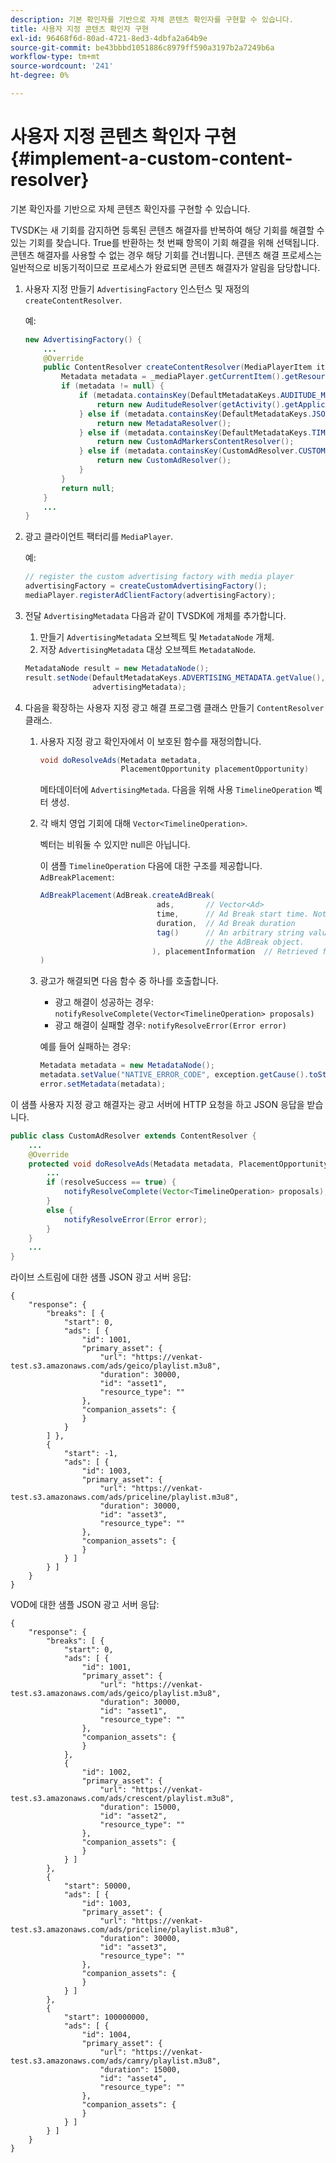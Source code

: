 ```yaml
---
description: 기본 확인자를 기반으로 자체 콘텐츠 확인자를 구현할 수 있습니다.
title: 사용자 지정 콘텐츠 확인자 구현
exl-id: 96468f6d-80ad-4721-8ed3-4dbfa2a64b9e
source-git-commit: be43bbbd1051886c8979ff590a3197b2a7249b6a
workflow-type: tm+mt
source-wordcount: '241'
ht-degree: 0%

---
```


# 사용자 지정 콘텐츠 확인자 구현 {#implement-a-custom-content-resolver}

기본 확인자를 기반으로 자체 콘텐츠 확인자를 구현할 수 있습니다.

TVSDK는 새 기회를 감지하면 등록된 콘텐츠 해결자를 반복하여 해당 기회를 해결할 수 있는 기회를 찾습니다. True를 반환하는 첫 번째 항목이 기회 해결을 위해 선택됩니다. 콘텐츠 해결자를 사용할 수 없는 경우 해당 기회를 건너뜁니다. 콘텐츠 해결 프로세스는 일반적으로 비동기적이므로 프로세스가 완료되면 콘텐츠 해결자가 알림을 담당합니다.

1. 사용자 지정 만들기 `AdvertisingFactory` 인스턴스 및 재정의 `createContentResolver`.

   예:

   ```java
   new AdvertisingFactory() { 
       ... 
       @Override 
       public ContentResolver createContentResolver(MediaPlayerItem item) { 
           Metadata metadata = _mediaPlayer.getCurrentItem().getResource().getMetadata(); 
           if (metadata != null) { 
               if (metadata.containsKey(DefaultMetadataKeys.AUDITUDE_METADATA_KEY.getValue())) { 
                   return new AuditudeResolver(getActivity().getApplicationContext()); 
               } else if (metadata.containsKey(DefaultMetadataKeys.JSON_METADATA_KEY.getValue())) { 
                   return new MetadataResolver(); 
               } else if (metadata.containsKey(DefaultMetadataKeys.TIME_RANGES_METADATA_KEY.getValue())) { 
                   return new CustomAdMarkersContentResolver(); 
               } else if (metadata.containsKey(CustomAdResolver.CUSTOM_METADATA_KEY)) { 
                   return new CustomAdResolver(); 
               } 
           } 
           return null; 
       } 
       ... 
   }
   ```

1. 광고 클라이언트 팩터리를 `MediaPlayer`.

   예:

   ```java
   // register the custom advertising factory with media player 
   advertisingFactory = createCustomAdvertisingFactory(); 
   mediaPlayer.registerAdClientFactory(advertisingFactory);
   ```

1. 전달 `AdvertisingMetadata` 다음과 같이 TVSDK에 개체를 추가합니다.
   1. 만들기 `AdvertisingMetadata` 오브젝트 및 `MetadataNode` 개체.
   1. 저장 `AdvertisingMetadata` 대상 오브젝트 `MetadataNode`.

   ```java
   MetadataNode result = new MetadataNode(); 
   result.setNode(DefaultMetadataKeys.ADVERTISING_METADATA.getValue(),  
                  advertisingMetadata);
   ```

1. 다음을 확장하는 사용자 지정 광고 해결 프로그램 클래스 만들기 `ContentResolver` 클래스.
   1. 사용자 지정 광고 확인자에서 이 보호된 함수를 재정의합니다.

      ```java
      void doResolveAds(Metadata metadata,  
                        PlacementOpportunity placementOpportunity)
      ```

      메타데이터에 `AdvertisingMetada`. 다음을 위해 사용 `TimelineOperation` 벡터 생성.

   1. 각 배치 영업 기회에 대해 `Vector<TimelineOperation>`.

      벡터는 비워둘 수 있지만 null은 아닙니다.

      이 샘플 `TimelineOperation` 다음에 대한 구조를 제공합니다. `AdBreakPlacement`:

      ```java
      AdBreakPlacement(AdBreak.createAdBreak( 
                                ads,       // Vector<Ad> 
                                time,      // Ad Break start time. Note: local time on the timeline 
                                duration,  // Ad Break duration 
                                tag()      // An arbitrary string value that can be attached to  
                                           // the AdBreak object. 
                               ), placementInformation  // Retrieved from PlacementOpportunity 
      )
      ```

   1. 광고가 해결되면 다음 함수 중 하나를 호출합니다.

      * 광고 해결이 성공하는 경우: `notifyResolveComplete(Vector<TimelineOperation> proposals)`
      * 광고 해결이 실패할 경우: `notifyResolveError(Error error)`

      예를 들어 실패하는 경우:

      ```java
      Metadata metadata = new MetadataNode(); 
      metadata.setValue("NATIVE_ERROR_CODE", exception.getCause().toString()); 
      error.setMetadata(metadata);
      ```


<!--<a id="example_4F0D7692A92E480A835D6FDBEDBE75E7"></a>-->

이 샘플 사용자 지정 광고 해결자는 광고 서버에 HTTP 요청을 하고 JSON 응답을 받습니다.

```java
public class CustomAdResolver extends ContentResolver { 
    ... 
    @Override 
    protected void doResolveAds(Metadata metadata, PlacementOpportunity placementOpportunity) { 
        ... 
        if (resolveSuccess == true) { 
            notifyResolveComplete(Vector<TimelineOperation> proposals); 
        } 
        else { 
            notifyResolveError(Error error); 
        } 
    } 
    ... 
}
```

라이브 스트림에 대한 샘플 JSON 광고 서버 응답:

```
{     
    "response": { 
        "breaks": [ { 
            "start": 0, 
            "ads": [ { 
                "id": 1001, 
                "primary_asset": { 
                    "url": "https://venkat-test.s3.amazonaws.com/ads/geico/playlist.m3u8", 
                    "duration": 30000, 
                    "id": "asset1", 
                    "resource_type": "" 
                }, 
                "companion_assets": { 
                } 
            } 
        ] }, 
        { 
            "start": -1, 
            "ads": [ { 
                "id": 1003, 
                "primary_asset": { 
                    "url": "https://venkat-test.s3.amazonaws.com/ads/priceline/playlist.m3u8", 
                    "duration": 30000, 
                    "id": "asset3", 
                    "resource_type": "" 
                }, 
                "companion_assets": { 
                } 
            } ] 
        } ] 
    } 
} 
```

VOD에 대한 샘플 JSON 광고 서버 응답:

```
{     
    "response": { 
        "breaks": [ { 
            "start": 0, 
            "ads": [ { 
                "id": 1001, 
                "primary_asset": { 
                    "url": "https://venkat-test.s3.amazonaws.com/ads/geico/playlist.m3u8", 
                    "duration": 30000, 
                    "id": "asset1", 
                    "resource_type": "" 
                }, 
                "companion_assets": {  
                } 
            }, 
            { 
                "id": 1002, 
                "primary_asset": { 
                    "url": "https://venkat-test.s3.amazonaws.com/ads/crescent/playlist.m3u8", 
                    "duration": 15000, 
                    "id": "asset2", 
                    "resource_type": "" 
                }, 
                "companion_assets": { 
                } 
            } ] 
        }, 
        { 
            "start": 50000, 
            "ads": [ { 
                "id": 1003, 
                "primary_asset": { 
                    "url": "https://venkat-test.s3.amazonaws.com/ads/priceline/playlist.m3u8", 
                    "duration": 30000, 
                    "id": "asset3", 
                    "resource_type": "" 
                }, 
                "companion_assets": { 
                } 
            } ] 
        }, 
        { 
            "start": 100000000, 
            "ads": [ { 
                "id": 1004, 
                "primary_asset": { 
                    "url": "https://venkat-test.s3.amazonaws.com/ads/camry/playlist.m3u8", 
                    "duration": 15000, 
                    "id": "asset4", 
                    "resource_type": "" 
                }, 
                "companion_assets": { 
                } 
            } ] 
        } ] 
    } 
} 
```
